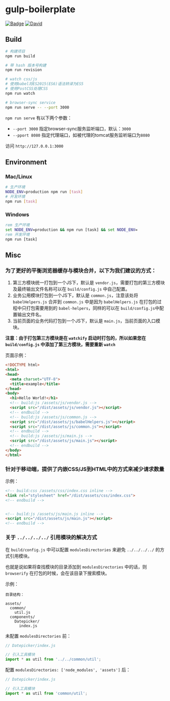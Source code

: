 
# gulp-boilerplate

[![Badge](https://img.shields.io/badge/node.js->=_4.0-brightgreen.svg?style=flat)]()
[![David](https://img.shields.io/david/dev/evan2x/gulp-boilerplate.svg)]()

## Build

```bash
# 构建项目
npm run build

# 带 hash 版本号构建
npm run revision

# watch css/js
# 使用babel将ES2015(ES6)语法转译为ES5
# 使用PostCSS处理CSS
npm run watch

# browser-sync service
npm run serve -- --port 3000
```

`npm run serve` 有以下两个参数：

* `--port 3000` 指定browser-sync服务监听端口，默认：`3000`
* `--pport 8080` 指定代理端口，如被代理的tomcat服务监听端口为`8080`

访问 `http://127.0.0.1:3000`

## Environment

### Mac/Linux

```bash
# 生产环境
NODE_ENV=production npm run [task]
# 开发环境
npm run [task]
```

### Windows

```bat
rem 生产环境
set NODE_ENV=production && npm run [task] && set NODE_ENV=
rem 开发环境
npm run [task]
```

## Misc

### 为了更好的平衡浏览器缓存与模块合并，以下为我们建议的方式：

1. 第三方模块统一打包到一个JS下，默认是 `vendor.js`，需要打包的第三方模块及最终输出文件名称可以在 `build/config.js` 中自己配置。
2. 业务公用模块打包到一个JS下，默认是 `common.js`，注意该处将 `babelHelpers.js` 合并到 `common.js` 中是因为 `babelHelpers.js` 在打包的过程中只打包需要用到的 `babel-helpers`，同样的可以在 `build/config.js`中配置输出文件名。
3. 当前页面的业务代码打包到一个JS下，默认是 `main.js`，当前页面的入口模块。

**注意：由于打包第三方模块是在 `watchify` 启动时打包的，所以如果您在 `build/config.js` 中添加了第三方模块，需要重新 `watch`**

页面示例：

```html
<!DOCTYPE html>
<html>
<head>
  <meta charset="UTF-8">
  <title>example</title>
</head>
<body>
  <h1>Hello World!</h1>
  <!-- build:js /assets/js/vendor.js -->
  <script src="/dist/assets/js/vendor.js"></script>
  <!-- endbuild -->
  <!-- build:js /assets/js/common.js -->
  <script src="/dist/assets/js/babelHelpers.js"></script>
  <script src="/dist/assets/js/common.js"></script>
  <!-- endbuild -->
  <!-- build:js /assets/js/main.js -->
  <script src="/dist/assets/js/main.js"></script>
  <!-- endbuild -->
</body>
</html>
```

### 针对于移动端，提供了内嵌CSS/JS到HTML中的方式来减少请求数量

示例：

```html
<!-- build:css /assets/css/index.css inline -->
<link rel="stylesheet" href="/dist/assets/css/index.css">
<!-- endbuild -->


<!-- build:js /assets/js/main.js inline -->
<script src="/dist/assets/js/main.js"></script>
<!-- endbuild -->
```

### 关于 `../../../../` 引用模块的解决方式

在 `build/config.js` 中可以配置 `modulesDirectories` 来避免 `../../../../` 的方式引用模块。

也就是说如果将查找模块的目录添加到 `modulesDirectories` 中的话，则 `browserify` 在打包的时候，会在该目录下搜索模块。

示例：

```
目录结构：

assets/
  common/
    util.js
  components/
    Datepicker/
      index.js
```

未配置 `modulesDirectories` 前：

```js
// Datepicker/index.js

// 引入工具模块
import * as util from '../../common/util';
```

配置 `modulesDirectories: ['node_modules', 'assets']` 后：

```js
// Datepicker/index.js

// 引入工具模块
import * as util from 'common/util';
```